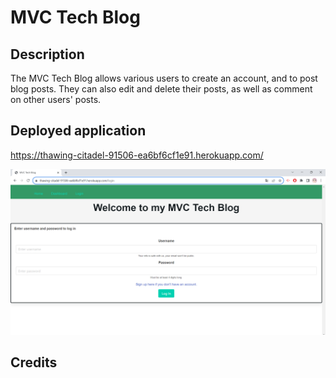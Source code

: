 # MVC Tech Blog

## Description
The MVC Tech Blog allows various users to create an account, and to post blog posts. They can also edit and delete their posts, as well as comment on other users' posts. 

## Deployed application

https://thawing-citadel-91506-ea6bf6cf1e91.herokuapp.com/

![deployment image](./images/deployed.png)

## Credits




